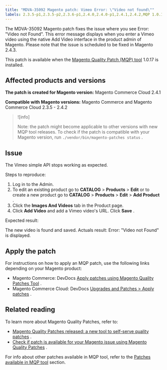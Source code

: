```yaml
---
title: "MDVA-35092 Magento patch: Vimeo Error: \"Video not found\""
labels: 2.3.5-p1,2.3.5-p2,2.3.6-p1,2.4.0,2.4.0-p1,2.4.1,2.4.2,MQP 1.0.17,MQP patches,Magento Commerce,Magento Commerce Cloud,Magento Quality Patches,Vimeo,error,support tools,video
---
```


The MDVA-35092 Magento patch fixes the issue where you see Error: "Video not Found". This error message displays when you enter a Vimeo video using the native Add Video interface in the product admin of Magento. Please note that the issue is scheduled to be fixed in Magento 2.4.3.

This patch is available when the [Magento Quality Patch (MQP) tool](https://support.magento.com/hc/en-us/articles/360047139492) 1.0.17 is installed.

## Affected products and versions

 **The patch is created for Magento version:** Magento Commerce Cloud 2.4.1

 **Compatible with Magento versions:** Magento Commerce and Magento Commerce Cloud 2.3.5 - 2.4.2

>![info]
>
>Note: the patch might become applicable to other versions with new MQP tool releases. To check if the patch is compatible with your Magento version, run `./vendor/bin/magento-patches status` .

## Issue

The Vimeo simple API stops working as expected.

 <span class="wysiwyg-underline">Steps to reproduce:</span> 

1. Log in to the Admin.
1. To edit an existing product go to **CATALOG** > **Products** > **Edit** or to create a new product go to **CATALOG** > **Products** > **Edit** > **Add Product** .
1. Click the **Images And Videos** tab in the Product page.
1. Click **Add Video** and add a Vimeo video's URL. Click **Save** .

 <span class="wysiwyg-underline">Expected result:</span> 

The new video is found and saved. <span class="wysiwyg-underline">Actuals result:</span> Error: "Video not Found" is displayed. <span class="wysiwyg-underline"></span> 

## Apply the patch

For instructions on how to apply an MQP patch, use the following links depending on your Magento product:

* Magento Commerce: DevDocs [Apply patches using Magento Quality Patches Tool](https://devdocs.magento.com/guides/v2.4/comp-mgr/patching/mqp.html) .
* Magento Commerce Cloud: DevDocs [Upgrades and Patches > Apply patches](https://devdocs.magento.com/cloud/project/project-patch.html) .

## Related reading

To learn more about Magento Quality Patches, refer to:

* [Magento Quality Patches released: a new tool to self-serve quality patches](https://support.magento.com/hc/en-us/articles/360047139492) .
* [Check if patch is available for your Magento issue using Magento Quality Patches](https://support.magento.com/hc/en-us/articles/360047125252) .

For info about other patches available in MQP tool, refer to the [Patches available in MQP tool](https://support.magento.com/hc/en-us/sections/360010506631-Patches-available-in-MQP-tool-) section.
